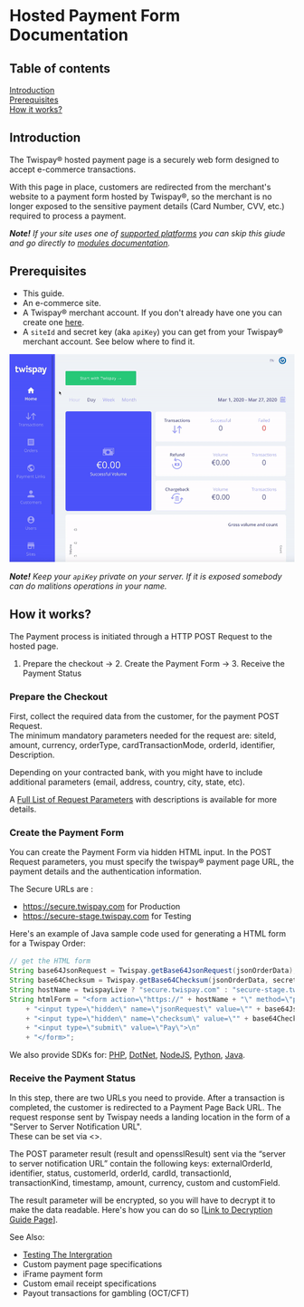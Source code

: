 # Hosted Payment Form Documentation

## Table of contents

[Introduction](#introduction)  
[Prerequisites](#prerequisites)  
[How it works?](#how-it-works)  


## Introduction

The Twispay® hosted payment page is a securely web form designed to accept e-commerce transactions.

With this page in place, customers are redirected from the merchant's website to a payment form hosted by Twispay®,
so the merchant is no longer exposed to the sensitive payment details (Card Number, CVV, etc.) required to process a payment.   

***Note!** If your site uses one of [supported platforms](#TODO) you can skip this giude
and go directly to [modules documentation](#TODO).*


## Prerequisites
- This guide.
- An e-commerce site.
- A Twispay® merchant account. If you don't already have one you can create one [here](https://merchant-stage.twispay.com/auth/signup).
- A `siteId` and secret key (aka `apiKey`) you can get from your Twispay® merchant account. See below where to find it.

![](siteID&apiKey.gif)

***Note!** Keep your `apiKey` private on your server. If it is exposed somebody can do malitions operations in your name.*


## How it works?

The Payment process is initiated through a HTTP POST Request to the hosted page.  

1. Prepare the checkout &#8594; 2. Create the Payment Form &#8594; 3. Receive the Payment Status


### Prepare the Checkout

First, collect the required data from the customer, for the payment POST Request.  
The minimum mandatory parameters needed for the request are: siteId, amount, currency, orderType, cardTransactionMode, orderId, identifier, Description.

Depending on your contracted bank, with you might have to include additional parameters (email, address, country, city, state, etc).

A [Full List of Request Parameters](https://github.com/Twispay/twispay.github.io/blob/master/full-request-params.md) with descriptions is available for more details. 


### Create the Payment Form

You can create the Payment Form via hidden HTML input. 
In the POST Request parameters, you must specify the twispay® payment page URL, the payment details and the authentication information. 

The Secure URLs are : 
- https://secure.twispay.com for Production 
- https://secure-stage.twispay.com for Testing 

Here's an example of Java sample code used for generating a HTML form for a Twispay Order: 

```Java
// get the HTML form
String base64JsonRequest = Twispay.getBase64JsonRequest(jsonOrderData);
String base64Checksum = Twispay.getBase64Checksum(jsonOrderData, secretKey.getBytes(StandardCharsets.UTF_8));
String hostName = twispayLive ? "secure.twispay.com" : "secure-stage.twispay.com";
String htmlForm = "<form action=\"https://" + hostName + "\" method=\"post\" accept-charset=\"UTF-8\">\n"
    + "<input type=\"hidden\" name=\"jsonRequest\" value=\"" + base64JsonRequest + "\">\n"
    + "<input type=\"hidden\" name=\"checksum\" value=\"" + base64Checksum + "\">\n"
    + "<input type=\"submit\" value=\"Pay\">\n"
    + "</form>";
```
We also provide SDKs for: [PHP](https://github.com/Twispay/hostedpage-php-sdk), [DotNet](https://github.com/Twispay/hostedpage-dotnet-sdk), [NodeJS](https://github.com/Twispay/hostedpage-nodejs-sdk), [Python](https://github.com/Twispay/hostedpage-python-sdk), [Java](https://github.com/Twispay/hostedpage-java-sdk).

### Receive the Payment Status

In this step, there are two URLs you need to provide. 
After a transaction is completed, the customer is redirected to a Payment Page Back URL. 
The request response sent by Twispay needs a landing location in the form of a "Server to Server Notification URL".  
These can be set via <>. 

The POST parameter result (result and opensslResult) sent via the “server to server notification URL” contain the following keys: externalOrderId, identifier, status, customerId, orderId, cardId, transactionId, transactionKind, timestamp, amount, currency, custom and customField.

The result parameter will be encrypted, so you will have to decrypt it to make the data readable. 
Here's how you can do so [[Link to Decryption Guide Page](https://github.com/Twispay/twispay.github.io/blob/master/Response%20Decryption%20Guide)].

See Also:

- [Testing The Intergration](https://github.com/Twispay/twispay.github.io/blob/master/integration-tests.md)
- Custom payment page specifications
- iFrame payment form
- Custom email receipt specifications
- Payout transactions for gambling (OCT/CFT)
